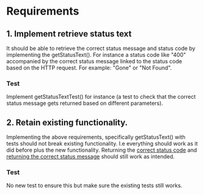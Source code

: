 
# Requirements

## 1. Implement retrieve status text

It should be able to retrieve the correct status message and status code by implementing the getStatusText(). For instance a status code like "400" accompanied by the correct status message linked to the status code based on the HTTP request. For example: "Gone" or "Not Found".

### Test

Implement getStatusTextTest() for instance (a test to check that the correct status message gets returned based on different parameters).

## 2. Retain existing functionality.

Implementing the above requirements, specifically getStatusText() with tests should not break existing functionality. I.e everything should work as it did before plus the new functionality. Returning the [correct status code](https://github.com/group-15-dd2480/Assignment-4/blob/522930907af61ca8ce5ebd9908b615cd71e2e6b0/karate-core/src/test/java/com/intuit/karate/fatjar/ProxyServerTest.java#L79) and [returning the correct status message](https://github.com/group-15-dd2480/Assignment-4/blob/522930907af61ca8ce5ebd9908b615cd71e2e6b0/karate-core/src/test/java/com/intuit/karate/MatchTest.java#L39) should still work as intended.

### Test

No new test to ensure this but make sure the existing tests still works.
